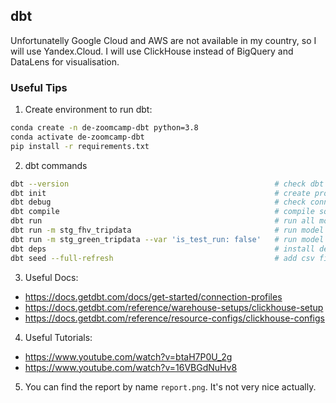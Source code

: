 ## dbt

Unfortunatelly Google Cloud and AWS are not available in my country, so I will use Yandex.Cloud. I will use ClickHouse instead of BigQuery and DataLens for visualisation.

### Useful Tips

1. Create environment to run dbt:
```bash
conda create -n de-zoomcamp-dbt python=3.8
conda activate de-zoomcamp-dbt
pip install -r requirements.txt
```

2. dbt commands
```bash
dbt --version                                              # check dbt installed
dbt init                                                   # create project
dbt debug                                                  # check connection is OK
dbt compile                                                # compile sql queries
dbt run                                                    # run all models
dbt run -m stg_fhv_tripdata                                # run model "stg_fhv_tripdata"
dbt run -m stg_green_tripdata --var 'is_test_run: false'   # run model NOT in test mode
dbt deps                                                   # install deps
dbt seed --full-refresh                                    # add csv files to dbt
```

3. Useful Docs:
- https://docs.getdbt.com/docs/get-started/connection-profiles
- https://docs.getdbt.com/reference/warehouse-setups/clickhouse-setup
- https://docs.getdbt.com/reference/resource-configs/clickhouse-configs

4. Useful Tutorials:
- https://www.youtube.com/watch?v=btaH7P0U_2g
- https://www.youtube.com/watch?v=16VBGdNuHv8

5. You can find the report by name `report.png`. It's not very nice actually.
